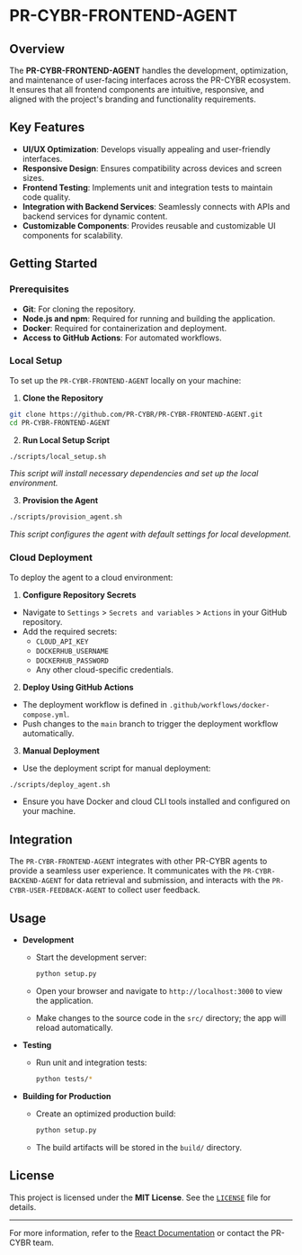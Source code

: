 # PR-CYBR-FRONTEND-AGENT

## Overview

The **PR-CYBR-FRONTEND-AGENT** handles the development, optimization, and maintenance of user-facing interfaces across the PR-CYBR ecosystem. It ensures that all frontend components are intuitive, responsive, and aligned with the project's branding and functionality requirements.

## Key Features

- **UI/UX Optimization**: Develops visually appealing and user-friendly interfaces.
- **Responsive Design**: Ensures compatibility across devices and screen sizes.
- **Frontend Testing**: Implements unit and integration tests to maintain code quality.
- **Integration with Backend Services**: Seamlessly connects with APIs and backend services for dynamic content.
- **Customizable Components**: Provides reusable and customizable UI components for scalability.

## Getting Started

### Prerequisites

- **Git**: For cloning the repository.
- **Node.js and npm**: Required for running and building the application.
- **Docker**: Required for containerization and deployment.
- **Access to GitHub Actions**: For automated workflows.

### Local Setup

To set up the `PR-CYBR-FRONTEND-AGENT` locally on your machine:

1. **Clone the Repository**

```bash
git clone https://github.com/PR-CYBR/PR-CYBR-FRONTEND-AGENT.git
cd PR-CYBR-FRONTEND-AGENT
```

2. **Run Local Setup Script**

```bash
./scripts/local_setup.sh
```
_This script will install necessary dependencies and set up the local environment._

3. **Provision the Agent**

```bash
./scripts/provision_agent.sh
```
_This script configures the agent with default settings for local development._

### Cloud Deployment

To deploy the agent to a cloud environment:

1. **Configure Repository Secrets**

- Navigate to `Settings` > `Secrets and variables` > `Actions` in your GitHub repository.
- Add the required secrets:
   - `CLOUD_API_KEY`
   - `DOCKERHUB_USERNAME`
   - `DOCKERHUB_PASSWORD`
   - Any other cloud-specific credentials.

2. **Deploy Using GitHub Actions**

- The deployment workflow is defined in `.github/workflows/docker-compose.yml`.
- Push changes to the `main` branch to trigger the deployment workflow automatically.

3. **Manual Deployment**

- Use the deployment script for manual deployment:

```bash
./scripts/deploy_agent.sh
```

- Ensure you have Docker and cloud CLI tools installed and configured on your machine.

## Integration

The `PR-CYBR-FRONTEND-AGENT` integrates with other PR-CYBR agents to provide a seamless user experience. It communicates with the `PR-CYBR-BACKEND-AGENT` for data retrieval and submission, and interacts with the `PR-CYBR-USER-FEEDBACK-AGENT` to collect user feedback.

## Usage

- **Development**

  - Start the development server:

    ```bash
    python setup.py
    ```

  - Open your browser and navigate to `http://localhost:3000` to view the application.
  - Make changes to the source code in the `src/` directory; the app will reload automatically.

- **Testing**

  - Run unit and integration tests:

    ```bash
    python tests/*
    ```

- **Building for Production**

  - Create an optimized production build:

    ```bash
    python setup.py
    ```

  - The build artifacts will be stored in the `build/` directory.

## License

This project is licensed under the **MIT License**. See the [`LICENSE`](LICENSE) file for details.

---

For more information, refer to the [React Documentation](https://reactjs.org/docs/getting-started.html) or contact the PR-CYBR team.
